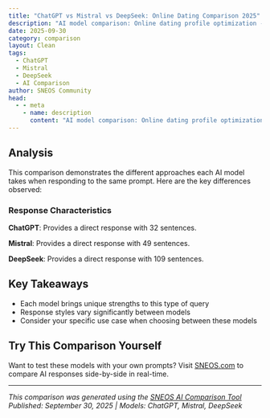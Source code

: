 ```yaml
---
title: "ChatGPT vs Mistral vs DeepSeek: Online Dating Comparison 2025"
description: "AI model comparison: Online dating profile optimization - get quality matches..."
date: 2025-09-30
category: comparison
layout: Clean
tags:
  - ChatGPT
  - Mistral
  - DeepSeek
  - AI Comparison
author: SNEOS Community
head:
  - - meta
    - name: description
      content: "AI model comparison: Online dating profile optimization - get quality matches..."
---
```


<ChatComparison
  title="ChatGPT vs Mistral vs DeepSeek: Online Dating Comparison 2025"
  prompt="Online dating profile optimization - get quality matches"
  :responses='{
    "ChatGPT": "Optimizing your online dating profile to attract quality matches involves presenting an authentic, appealing, and interesting version of yourself. Here are some comprehensive tips to help you achieve that:\n\n### 1. Choose High-Quality Photos\n- **Use clear, well-lit images:** Avoid blurry or dark photos.\n- **Show variety:** Include a mix of portraits (face close-up), full-body shots, and pictures showing you engaged in hobbies or social settings.\n- **Smile and appear approachable:** Friendly expressions invite connection.\n- **Avoid group photos as your main picture:** It should be clear who you are.\n- **Dress well and groom yourself:** Present yourself at your best without overdoing it.\n\n### 2. Craft a Genuine, Engaging Bio\n- **Be authentic:** Write in your natural tone and be honest about who you are.\n- **Highlight your passions and interests:** Share what excites you and makes you unique.\n- **Keep it positive:** Focus on what you want, not what you don\u2019t want.\n- **Share a story or anecdote:** This makes your profile memorable.\n- **Be concise but informative:** Avoid long essays; a few interesting paragraphs or bullet points work well.\n\n### 3. Use Specifics and Avoid Clich\u00E9s\n- Instead of \u201CI love traveling,\u201D say \u201CI\u2019ve backpacked through three continents and love discovering hidden gems off the beaten path.\u201D\n- Replace \u201CI like to have fun\u201D with \u201COn weekends, you\u2019ll find me salsa dancing or trying out new recipes.\u201D\n\n### 4. State What You\u2019re Looking For\n- Be clear about your relationship goals (serious, casual, friendship).\n- Mention qualities you appreciate in a partner without sounding rigid.\n\n### 5. Optimize Your Profile Details\n- Fill out all profile prompts and sections thoughtfully.\n- Use humor if it matches your personality.\n- Update your profile periodically to keep it fresh.\n\n### 6. Proofread\n- Fix any spelling or grammar errors to appear polished.\n\n### 7. Be Active\n- Log in regularly, update your profile, and respond thoughtfully to messages.\n\n### 8. Avoid Oversharing or Negativity\n- Keep the tone upbeat and respectful.\n- Avoid venting about past relationships.\n\n---\n\nIf you\u0027d like, I can help you draft or improve your current profile text or review your photo choices! Would you like to provide some details for personalized help?",
    "Mistral": "Optimizing your online dating profile can significantly improve the quality of your matches. Here are some steps to help you create a compelling and authentic profile:\n\n### 1. **Choose the Right Photos**\n- **Primary Photo**: Use a clear, high-quality photo where your face is clearly visible. Avoid group photos or photos with sunglasses.\n- **Variety**: Include a mix of photos that show different aspects of your life\u2014travel, hobbies, social activities, and professional achievements.\n- **Authenticity**: Ensure your photos are recent and accurately represent you.\n- **Avoid**: Selfies, heavily edited photos, and photos with exes or other people who might be mistaken for a partner.\n\n### 2. **Craft a Compelling Bio**\n- **Be Specific**: Instead of saying \u0022I love to travel,\u0022 say \u0022I love exploring new cities and trying local cuisines.\u0022\n- **Highlight Unique Traits**: Mention what makes you stand out. Are you a great cook? Do you play an instrument?\n- **Show, Don\u0027t Tell**: Use stories or anecdotes to illustrate your personality rather than just listing traits.\n- **Be Positive**: Avoid negativity or listing what you don\u0027t want in a partner. Focus on what you do want.\n- **Keep It Concise**: Aim for 200-300 words. Too much text can be overwhelming.\n\n### 3. **Use Keywords Wisely**\n- **Interests and Hobbies**: Include keywords related to your interests and hobbies. This helps algorithms match you with people who share similar passions.\n- **Values and Goals**: Mention your values and long-term goals. This can attract like-minded individuals.\n\n### 4. **Be Honest and Authentic**\n- **Avoid Clich\u00E9s**: Be genuine and avoid overused phrases like \u0022I love long walks on the beach.\u0022\n- **Be Yourself**: Don\u0027t try to be someone you\u0027re not. Authenticity is attractive.\n\n### 5. **Engage with Your Audience**\n- **Questions**: End your bio with a question or a call to action. This encourages potential matches to start a conversation.\n- **Interactive Elements**: Use prompts or questions provided by the dating app to engage with your audience.\n\n### 6. **Optimize for the Platform**\n- **Tailor Your Profile**: Different dating apps have different user bases and features. Tailor your profile to fit the platform you\u0027re using.\n- **Use All Available Features**: Utilize all the features the app offers, such as prompts, questions, and additional photo slots.\n\n### 7. **Regularly Update Your Profile**\n- **Keep It Fresh**: Update your photos and bio regularly to keep your profile fresh and engaging.\n- **Seasonal Updates**: Change your profile to reflect the current season or events. For example, add a photo from a recent holiday trip.\n\n### 8. **Seek Feedback**\n- **Friends and Family**: Ask trusted friends or family members for feedback on your profile. They can provide valuable insights.\n- **Professional Help**: Consider hiring a dating coach or using a profile optimization service if you\u0027re struggling.\n\n### 9. **Be Patient and Persistent**\n- **Quality Over Quantity**: Focus on quality matches rather than the number of matches.\n- **Stay Positive**: Online dating can be challenging, but staying positive and persistent can lead to better outcomes.\n\n### 10. **Safety First**\n- **Protect Your Privacy**: Avoid sharing personal information like your address or phone number until you\u0027re comfortable.\n- **Meet in Public**: Always meet in a public place for the first few dates.\n\nBy following these steps, you can create a profile that not only attracts more matches but also ensures those matches are of higher quality and more likely to be a good fit for you.",
    "DeepSeek": "Of course. This is a fantastic goal. Getting \u0022quality matches\u0022 is less about gaming the algorithm and more about presenting the most authentic, compelling version of yourself to attract the right people.\n\nThink of your profile as a marketing campaign for *you*. You\u0027re not trying to appeal to everyone; you\u0027re targeting your ideal partner.\n\nHere is a comprehensive guide to online dating profile optimization, broken down into a step-by-step framework.\n\n---\n\n### The Philosophy: Attract, Don\u0027t Chase\n\nYour goal is to create a profile that acts as a filter. It should quickly and clearly signal who you are and what you\u0027re looking for, so that the people who are drawn to it are genuinely compatible with you.\n\n---\n\n### Part 1: The Photos (Your Visual Handshake)\n\nThis is the first and most critical element. You have milliseconds to make an impression.\n\n**The Golden Rule:** **Quality over Quantity.** 4-6 great photos are better than 10 mediocre ones.\n\n#### **The Essential Photo Lineup:**\n\n1.  **The Clear, Smiling Headshot (The Opener):**\n    *   **What it is:** A high-quality, recent photo of your face, from the shoulders up. You should be smiling naturally (think \u0022laughing with a friend,\u0022 not \u0022say cheese for the camera\u0022).\n    *   **Why it works:** It\u0027s approachable, shows you\u0027re friendly, and lets people see your face clearly. This is often your first photo.\n    *   **Pro Tip:** Good, natural lighting is key. Avoid harsh shadows or a blinding flash.\n\n2.  **The Full-Body Shot in Your Element (The Context):**\n    *   **What it is:** A photo of you doing something you enjoy, in a setting that reflects your life. This could be hiking, cooking in a nice kitchen, at a concert, playing with your dog, or working on a project.\n    *   **Why it works:** It shows what you look like and gives a huge hint about your personality and hobbies without you having to say a word.\n    *   **Pro Tip:** Wear an outfit that you feel confident and like yourself in.\n\n3.  **The Social Proof Shot (The Connector):**\n    *   **What it is:** One photo with 1-2 friends. Avoid huge group photos where people have to play \u0022Where\u0027s Waldo?\u0022 to find you.\n    *   **Why it works:** It signals that you have a social life and healthy relationships. It makes you seem more trustworthy and well-adjusted.\n    *   **Pro Tip:** You should be the one circled or easily identifiable. Make sure it\u0027s a recent photo.\n\n4.  **The Conversation Starter (The Hook):**\n    *   **What it is:** A photo that showcases a unique hobby, passion, or travel experience. You with a finished pottery piece, holding up a weird fruit at a market, wearing a cool costume, or at a famous landmark.\n    *   **Why it works:** It gives potential matches an easy, low-pressure opening line. \u0022Wow, where was that taken?\u0022 or \u0022I\u0027ve always wanted to try pottery!\u0022\n    *   **Pro Tip:** The more specific, the better.\n\n#### **Photo Red Flags (What to Avoid):**\n\n*   **Blurry, Dark, or Sunglass-Heavy Photos:** People want to see you.\n*   **Too Many Group Photos:** Don\u0027t make them guess who you are.\n*   **Old Photos (more than 2-3 years):** This sets up false expectations and erodes trust.\n*   **Photos with Exes (cropped or not):** It\u0027s just awkward.\n*   **Clich\u00E9d Gym Selfies/Bathroom Mirror Shots:** Unless fitness is your #1 passion, use a more creative photo.\n*   **Photos with Kids (if they\u0027re not yours):** It can be confusing. If they are yours, be mindful about their privacy.\n\n---\n\n### Part 2: The Bio \u0026 Prompts (Your Personality Blueprint)\n\nThis is where you go from \u0022they\u0027re cute\u0022 to \u0022they seem interesting.\u0022\n\n#### **Strategy 1: Show, Don\u0027t Just Tell**\n\n*   **Instead of:** \u0022I love to travel.\u0022\n*   **Try:** \u0022Recently obsessed with finding the best street food in Mexico City. Next on my list: hiking in Patagonia.\u0022 (This is specific and tells a story).\n\n*   **Instead of:** \u0022I\u0027m funny.\u0022\n*   **Try:** Use a prompt to tell a short, funny, self-deprecating story. *\u0022The most spontaneous thing I\u0027ve ever done...\u0022* \u0022Once decided to learn the saxophone at 2 AM. My neighbors and I are no longer on speaking terms.\u0022\n\n#### **Strategy 2: The Recipe for a Great Bio**\n\nMix these three ingredients:\n\n1.  **Who You Are:** Your passions, values, and what you do for fun.\n    *   *Example:* \u0022Architect by day, amateur ceramicist by night. My ideal Saturday involves a strong coffee, a new recipe to mess up, and a long walk with my poorly-behaved but lovable dog.\u0022\n\n2.  **What You Enjoy:** Be specific about the activities you\u0027d want to share with a partner.\n    *   *Example:* \u0022Looking for a partner in crime for: trying every new restaurant in the city, finding hidden gem bookstores, and semi-competitive board game nights.\u0022\n\n3.  **A Clear, Gentle Filter:** What are you looking for? This is key for quality.\n    *   *Example:* \u0022Seeking a genuine connection with someone who is curious, kind, and can hold a conversation about anything from astrophysics to the best type of pizza.\u0022\n\n#### **Strategy 3: Optimizing Prompts**\n\nTreat prompts as mini-essays that reveal your character.\n\n*   **\u0022I\u0027m looking for...\u0022**: Be positive and specific. Instead of \u0022no drama,\u0022 say \u0022someone who communicates openly and knows how to laugh at themselves.\u0022\n*   **\u0022Together, we could...\u0022**: Paint a picture of a shared future. \u0022Master the art of homemade pasta,\u0022 \u0022explore every state park within a 100-mile radius,\u0022 or \u0022have a marathon of terrible 90s action movies.\u0022\n*   **Use Humor Wisely:** A little self-deprecating humor goes a long way. Arrogance or sarcasm does not.\n\n---\n\n### Part 3: The Mindset \u0026 Strategy (Beyond the Profile)\n\nYour profile is a tool, but how you use it matters.\n\n1.  **Be Proactive, Not Passive:** Don\u0027t just wait for likes. Use your optimized profile to seek out people who genuinely interest you. Read their profiles and send a personalized opening message related to something they wrote.\n2.  **Craft a Quality Opening Message:**\n    *   **Bad:** \u0022Hey,\u0022 \u0022Hi,\u0022 \u0022You\u0027re hot.\u0022\n    *   **Good:** Reference something specific from their profile. \u0022Your photo at the Van Gogh exhibit is amazing! I went last month and was blown by the \u0027Starry Night\u0027 room. What was your favorite part?\u0022 This shows you actually read their profile.\n3.  **Review and Iterate:** Your profile isn\u0027t set in stone. If you\u0027re not getting the quality of matches you want after a few weeks, change a photo or rewrite a prompt. See what works.\n4.  **Patience is a Virtue:** Finding quality matches takes time. It\u0027s better to have one great conversation a week than 20 meaningless \u0022hey\u0027s\u0022 a day.\n\n---\n\n### **Quick Checklist for a Quality-Match Profile:**\n\n*   [ ] **Photos:** Clear, smiling headshot; full-body activity shot; one social shot; one conversation-starter shot.\n*   [ ] **Bio/Prompts:** You\u0027ve used \u0022show, don\u0027t tell.\u0022 You\u0027ve included who you are, what you enjoy, and a gentle filter for what you\u0027re seeking.\n*   [ ] **Tone:** Your profile sounds like *you*\u2014authentic and approachable.\n*   [ ] **Spelling/Grammar:** You\u0027ve proofread it. Errors can signal a lack of effort.\n*   [ ] **Call to Action:** Your profile gives people an easy way to start a conversation with you.\n\nBy following this framework, you\u0027ll create a profile that not only stands out but also acts as a powerful magnet, pulling the right people toward you and making the entire online dating experience more efficient and enjoyable. Good luck"
  }'
  published-date="16:44"
/>

## Analysis

This comparison demonstrates the different approaches each AI model takes when responding to the same prompt. Here are the key differences observed:

### Response Characteristics

**ChatGPT**: Provides a direct response with 32 sentences. 

**Mistral**: Provides a direct response with 49 sentences. 

**DeepSeek**: Provides a direct response with 109 sentences. 

## Key Takeaways

- Each model brings unique strengths to this type of query
- Response styles vary significantly between models
- Consider your specific use case when choosing between these models

## Try This Comparison Yourself

Want to test these models with your own prompts? Visit [SNEOS.com](https://sneos.com) to compare AI responses side-by-side in real-time.

---

*This comparison was generated using the [SNEOS AI Comparison Tool](https://sneos.com)*
*Published: September 30, 2025 | Models: ChatGPT, Mistral, DeepSeek*
